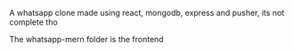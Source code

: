A whatsapp clone made using react, mongodb, express and pusher, its not complete tho

The whatsapp-mern folder is the frontend
